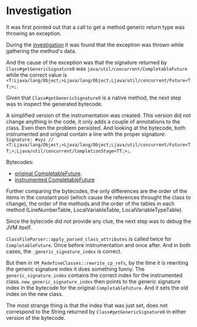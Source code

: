 # Investigation

It was first pointed out that a call to get a method generic return type was throwing an exception.

During the [investigation](https://github.com/newrelic/newrelic-java-agent/issues/526) it was found that the exception was thrown while gathering the method's data.

And the cause of the exception was that the signature returned by `Class#getGenericSignature0` was `java/util/concurrent/CompletableFuture` while the correct value is `<T:Ljava/lang/Object;>Ljava/lang/Object;Ljava/util/concurrent/Future<TT;>;`.

Given that `Class#getGenericSignature0` is a native method, the next step was to inspect the generated bytecode.

A simplified version of the instrumentation was created. This version did not change anything in the code, it only adds a couple of annotations to the class. Even then the problem persisted. And looking at the bytecode, both instrumented and original contain a line with the proper signature: 
`Signature: #xyz // <T:Ljava/lang/Object;>Ljava/lang/Object;Ljava/util/concurrent/Future<TT;>;Ljava/util/concurrent/CompletionStage<TT;>;`.

Bytecodes:
- [original CompletableFuture](CompletableFuture.bytecode.txt).
- [instrumented CompletableFuture](CompletableFuture-instrumented.bytecode.txt)

Further comparing the bytecodes, the only differences are the order of the items in the constant pool (which cause the references throught the class to change), the order of the methods and the order of the tables in each method (LineNumberTable, LocalVariableTable, LocalVariableTypeTable).

Since the bytecode did not provide any clue, the next step was to debug the JVM itself.

`ClassFileParser::apply_parsed_class_attributes` is called twice for `CompletableFuture`. Once before instrumentation and once after. And in both cases, the `_generic_signature_index` is correct.

But then in `VM_RedefineClasses::rewrite_cp_refs`, by the time it is rewriting the generic signature index it does something funny. The `generic_signature_index` contains the correct index for the instrumented class. `new_generic_signature_index` then points to the generic signature index in the bytecode for the original `CompletableFuture`. And it sets the old index on the new class.

The most strange thing is that the index that was just set, does not correspond to the String returned by `Class#getGenericSignature0` in either version of the bytecode.
